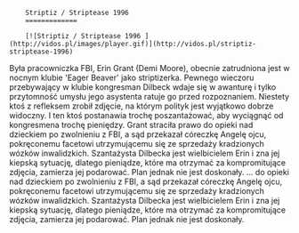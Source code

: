 
        Striptiz / Striptease 1996 
        =============
        
        [![Striptiz / Striptease 1996 ](http://vidos.pl/images/player.gif)](http://vidos.pl/striptiz-striptease-1996)
        
        
 Była pracowniczka FBI, Erin Grant (Demi Moore), obecnie zatrudniona jest w nocnym klubie 'Eager Beaver' jako striptizerka. Pewnego wieczoru przebywający w klubie kongresman Dilbeck wdaje się w awanturę i tylko przytomność umysłu jego asystenta ratuje go przed rozpoznaniem. Niestety ktoś z refleksem zrobił zdjęcie, na którym polityk jest wyjątkowo dobrze widoczny. I ten ktoś postanawia trochę poszantażować, aby wyciągnąć od kongresmena trochę pieniędzy. Grant straciła prawo do opieki nad dzieckiem po zwolnieniu z FBI, a sąd przekazał córeczkę Angelę ojcu, pokręconemu facetowi utrzymującemu się ze sprzedaży kradzionych wózków inwalidzkich. Szantażysta Dilbecka jest wielbicielem Erin i zna jej kiepską sytuację, dlatego pieniądze, które ma otrzymać za kompromitujące zdjęcia, zamierza jej podarować. Plan jednak nie jest doskonały.  ... do opieki nad dzieckiem po zwolnieniu z FBI, a sąd przekazał córeczkę Angelę ojcu, pokręconemu facetowi utrzymującemu się ze sprzedaży kradzionych wózków inwalidzkich. Szantażysta Dilbecka jest wielbicielem Erin i zna jej kiepską sytuację, dlatego pieniądze, które ma otrzymać za kompromitujące zdjęcia, zamierza jej podarować. Plan jednak nie jest doskonały.
    